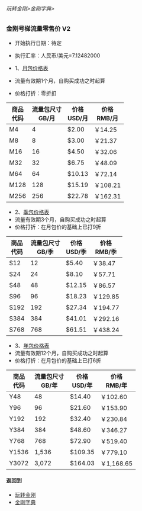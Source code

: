 ###### 玩转金刚>金刚字典>
### 金刚号梯流量零售价 V2
- 开始执行日期：待定
- 执行汇率：人民币/美元=7.12482000

- 1、[月包价格表]()
- 流量有效期1个月，自购买成功之时起算
- 价格打折：零折扣

|商品<Br>代码|流量包尺寸<Br>GB/月|价格<Br>USD/月|价格<Br>RMB/月|
| ------| ---| ------|---------| 
|M4     |   4|  $2.00|  ￥14.25|
|M8     |   8|  $3.00|  ￥21.37| 
|M16    |  16|  $4.50|  ￥32.06| 
|M32    |  32|  $6.75|  ￥48.09| 
|M64    |  64| $10.13|  ￥72.14|
|M128   | 128| $15.19| ￥108.21| 
|M256   | 256| $22.78| ￥162.31| 

- 2、[季包价格表]()
- 流量有效期3个月，自购买成功之时起算
- 价格打折：在月包价的基础上已打9折

|商品<Br>代码|流量包尺寸<Br>GB/季|价格<Br>USD/季|价格<Br>RMB/季|
| ------| ------|-------|----------| 
|S12    |     12|  $5.40|   ￥38.47|
|S24    |     24|  $8.10|   ￥57.71| 
|S48    |     48| $12.15|   ￥86.57| 
|S96    |     96| $18.23|  ￥129.85| 
|S192   |    192| $27.34|  ￥194.77|
|S384   |    384| $41.01|  ￥292.16| 
|S768   |    768| $61.51|  ￥438.24| 

- 3、[年包价格表]()
- 流量有效期12个月，自购买成功之时起算
- 价格打折：在月包价的基础上已打6折

|商品<Br>代码|流量包尺寸<Br>GB/年|价格<Br>USD/年|价格<Br>RMB/年|
| ------|------|---------|-----------| 
|Y48    |    48|  $14.40 |   ￥102.60|
|Y96    |    96|  $21.60 |   ￥153.90| 
|Y192   |   192|  $32.40 |   ￥230.84| 
|Y384   |   384|  $48.60 |   ￥346.27| 
|Y768   |   768|  $72.90 |   ￥519.40|
|Y1536  | 1,536| $109.35 |   ￥779.10| 
|Y3072  | 3,072| $164.03 | ￥1,168.65| 





#### 返回到
- [玩转金刚](https://github.com/a2zitpro/web/blob/master/LadderFree/A.md)
- [金刚字典](https://github.com/a2zitpro/web/blob/master/LadderFree/kkDictionary/KKDictionary.md)
